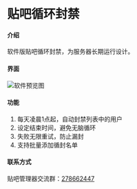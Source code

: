 # 贴吧循环封禁

#### 介绍
软件版贴吧循环封禁，为服务器长期运行设计。

#### 界面
![软件预览图](https://www.bakasnow.com/tuchuang/tlb.png "tlb.png")

#### 功能
1. 每天凌晨1点起，自动封禁列表中的用户
2. 设定结束时间，避免无脑循环
3. 失败无限重试，防止漏封
4. 支持批量添加循封名单

#### 联系方式
贴吧管理器交流群：[278662447](https://www.bakasnow.com/lianjie/fbq)  
